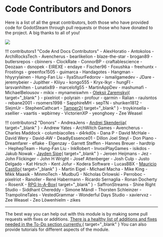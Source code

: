 # Code Contributors and Donors

Here is a list of all the great contributors, both those who have provided code for GodotSteam through pull requests or those who have donated to the project. A big thanks to all of you!

<a href="https://github.com/GodotSteam/GodotSteam/graphs/contributors">
  <img src="https://contrib.rocks/image?repo=GodotSteam/GodotSteam" />
</a>

<div class="contrib-grid" markdown>

!!! contributors1 "Code And Docs Contributors"
	- AlexHoratio
	- Antokolos
	- ArchiRocksTech
	- Avencherus
	- bearlikelion
	- blaze-the-star
	- brogan89
	- butlersrepos
	- cbinners
	- ClockRate
	- ConnorBP
	- craftablescience
	- Deozaan
	- dsnopek
	- EIREXE
	- endaye
	- Fischer96
	- Foxushka
	- freehuntx
	- Frostings
	- greenfox1505
	- guimarca
	- Handagotes
	- Hangman
	- hhyyrylainen
	- Hung-Fan Liu
	- IlyaStuurFedorov
	- ismailgamedev
	- JDare
	- jeremybeier
	- Jupither
	- Kliiyu
	- kongo555
	- Kryx-Ikyr
	- hungFI
	- larsvanhilten
	- Lunatix89
	- marcelofg55
	- MartinAppDev
	- mashumafi
	- MichaelBelousov
	- mikix
	- mynameiswhm
	- [Oleksii Zaremskyi](https://savelife.in.ua/){ target="\_blank" }
	- pixelriot
	- polyrain
	- profour
	- qarmin
	- Ralian
	- raulsntos
	- rebane2001
	- rsomers1998
	- SapphireMH
	- sepTN
	- shuriken1812
	- SlejmUr
	- StephenCathcart
	- [Tamper2](https://honkofheroes.com/){ target="\_blank" }
	- troykinsella
	- xsellier
	- vaartis
	- wpbirney
	- VictorienXP
	- yeonghoey
	- Zee Weasel

!!! contributors2 "Donors"
	- AndreaJens
	- [Andrej Skenderija](https://skenda.me/){ target="\_blank" }
	- Andrew Yates
	- ArchWitch Games
	- Avencherus
	- Charles Maddock
	- columbiacolles
	- d4rkd0s
	- Dana P
	- David McHale
	- David Wery
	- David-AW
	- DeadlyEssence01
	- Dillon Joel Steyl
	- Don Piano
	- Dreamfarer
	- eflake
	- Elgenzay
	- Garrett Steffen
	- Hannes Breuer
	- hardtrip
	- HephepTeam
	- Hung-Fan Liu
	- InkRobert
	- InvoxiPlayGames
	- isikdos
	- Jakub Nowak
	- [Jayden Sipe](https://jaydensipe.github.io/){ target="\_blank" }
	- Jeroen Heijmans
	- Jez
	- John Flickinger
	- John H Wright
	- Josef Attenberger
	- Josh Culp
	- Justo Delgado
	- Kat Hirsch
	- Kent Jofur
	- Kodera Software
	- LucasBBX
	- [Mauricio Castillo](https://twitter.com/maurimodev){ target="\_blank" }
	- Martin Eigel
	- Michael Macha
	- Mike King
	- Mikk Maasik
	- MinmoTech
	- MudbuG
	- Nicholas Orlowski
	- Perroboc
	- pixelriot
	- Ranoller
	- René Habermann
	- Ricardo Sernaglia
	- Ronan Docherty
	- RosenX
	- [RPG In-A-Box](https://rpginabox.com/){ target="\_blank" }
	- SaffronStreams
	- Shine Right Studio
	- Siddhant Chereddy
	- Simone Mändl
	- Thorsten Schleinzer
	- TrampolineTales
	- VestedGrammar
	- Wonderful Days Studio
	- xaviervxz
	- Zee Weasel
	- Zeo Löwenhielm
	- zikes

</div>

<hr/>

The best way you can help out with this module is by making some pull requests with fixes or additions. [There is a healthy list of additions and fixes needed in the To-Do section currently.](https://github.com/orgs/GodotSteam/projects/3){ target="\_blank" } You can also provide tutorials for different aspects of the module.
